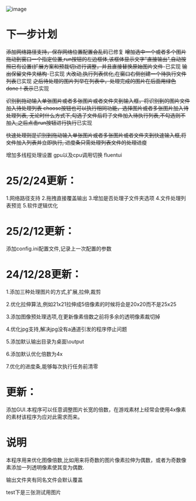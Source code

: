 ![image](https://github.com/user-attachments/assets/adb02d6a-3fc5-471e-a9be-0fee70b94f3e)


# 下一步计划
~~添加网络路径支持，保存网络位置配置会乱码~~已修复
~~增加选中一个或者多个图片拖动到窗口一个指定位置,run按钮的左边框体,该框体显示文字"直接输出",自动按照已有设置(扩展方案和预裁切)进行调整，并且直接替换原始图片文件~~-已实现
~~输出保留文件夹结构~~-已实现
~~大改动,执行列表优化,在窗口右侧创建一个待执行文件列表~~已实现
~~之后待处理的图片列举在列表中，处理完成的图片在后面用绿色done！表示~~已实现


~~识别到拖动输入单张图片或者多张图片或者文件夹到输入框，将识别到的图片文件加入待处理列表
choose按钮也可以执行相同功能，选择图片或者多张图片加入待处理列表,
无论时什么方式下,勾选子文件后将子文件加入待执行列表,不勾选则不加入,之后点击run按钮进行执行~~已实现

~~快速处理则是识别到拖动输入单张图片或者多张图片或者文件夹到快速输入框,将文件加入列表并立即执行,
进度条只需处理列表文件的处理进度~~

增加多线程处理设置
gpu以及cpu调用切换
fluentui

#  25/2/24更新：
1.网络路径支持
2.拖拽直接覆盖输出
3.增加是否处理子文件夹选项
4.文件处理列表预览
5.软件逻辑优化


#  25/2/12更新：
添加config.ini配置文件,记录上一次配置的参数

#  24/12/28更新：
1.添加三种处理图片的方式,扩展,拉伸,裁剪

2.优化拉伸算法,例如21x21拉伸成5倍像素的时候将会是20x20而不是25x25

3.添加图像预处理选项,在更新像素倍数之前将多余的透明像素裁切掉

4.优化jpg支持,解决jpg没有a通道引发的程序停止问题

5.添加默认输出目录为桌面\output

6.添加默认优化倍数为4x

7.优化的进度条,能够每次执行任务前清零

# 更新：
添加GUI.本程序可以任意调整图片长宽的倍数，在游戏素材上经常会使用4x像素的素材该程序为应对此需求而来。

# 说明
本程序用来优化图像倍数,比如用来将奇数的图片像素拉伸为偶数，或者为奇数像素添加一列透明像素使其变为偶数.

输出文件夹有同名文件会默认覆盖

test下是三张测试用图片
